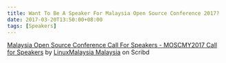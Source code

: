 ```yaml
---
title: Want To Be A Speaker For Malaysia Open Source Conference 2017?
date: 2017-03-20T13:50:00+08:00
tags: [Speakers]
---
```


[Malaysia Open Source Conference Call For Speakers - MOSCMY2017 Call for Speakers](https://www.scribd.com/document/341075599/Malaysia-Open-Source-Conference-Call-For-Speakers-MOSCMY2017-Call-for-Speakers#from_embed "View Malaysia Open Source Conference Call For Speakers - MOSCMY2017 Call for Speakers on Scribd") by [LinuxMalaysia Malaysia](https://www.scribd.com/user/4820657/LinuxMalaysia-Malaysia#from_embed "View LinuxMalaysia Malaysia's profile on Scribd") on Scribd

